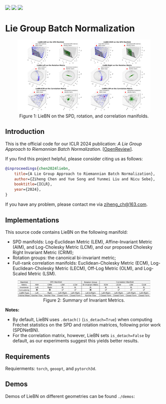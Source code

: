 [<img src="https://img.shields.io/badge/arXiv-2403.11261-b31b1b"></img>](https://arxiv.org/abs/2403.11261)
[<img src="https://img.shields.io/badge/OpenReview|forum-okYdj8Ysru-8c1b13"></img>](https://openreview.net/forum?id=okYdj8Ysru)
[<img src="https://img.shields.io/badge/OpenReview|pdf-okYdj8Ysru-8c1b13"></img>](https://openreview.net/pdf?id=okYdj8Ysru)

# Lie Group Batch Normalization

<div align="center">
    <figure>
        <img src="LieBN_illustration.png" width="800">
        <figcaption>Figure 1: LieBN on the SPD, rotation, and correlation manifolds.</figcaption>
    </figure>
</div>

## Introduction
This is the official code for our ICLR 2024 publication: *A Lie Group Approach to Riemannian Batch Normalization*. [[OpenReview](https://openreview.net/forum?id=okYdj8Ysru)].

If you find this project helpful, please consider citing us as follows:

```bib
@inproceedings{chen2024liebn,
    title={A Lie Group Approach to Riemannian Batch Normalization},
    author={Ziheng Chen and Yue Song and Yunmei Liu and Nicu Sebe},
    booktitle={ICLR},
    year={2024},
}
```

If you have any problem, please contact me via ziheng_ch@163.com.

## Implementations
This source code contains LieBN on the following manifold:
- SPD manifolds: Log-Euclidean Metric (LEM), Affine-Invariant Metric (AIM), and Log-Cholesky Metric (LCM), and our proposed Cholesky Right Invariant Metric (CRIM);
- Rotation groups: the canonical bi-invariant metric;
- Full-rank correlation manifolds: Euclidean-Cholesky Metric (ECM), Log-Euclidean-Cholesky Metric (LECM), Off-Log Metric (OLM), and Log-Scaled Metric (LSM).

<div align="center">
    <figure>
        <img src="sum_metrics.png" width="1000">
        <figcaption>Figure 2: Summary of Invariant Metrics.</figcaption>
    </figure>
</div>

**Notes:** 
- By default, LieBN uses `.detach()` (`is_detach=True`) when computing Fréchet statistics on the SPD and rotation matrices, following prior work (SPDNetBN). 
- For the correlation matrix, however, LieBN sets `is_detach=False` by default, as our experiments suggest this yields better results.

## Requirements
Requierments: `torch`, `geoopt`, and `pytorch3d`.

## Demos
Demos of LieBN on different geometries can be found `./demos`:

